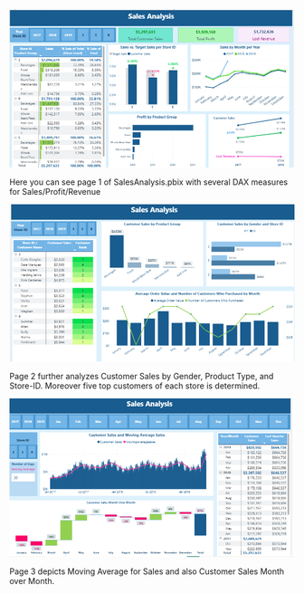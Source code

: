 ![Dashboard Screenshot](SalesAnalysisP1.png)

Here you can see page 1 of SalesAnalysis.pbix with several DAX measures for Sales/Profit/Revenue

![Dashboard Screenshot](SalesAnalysisP2.png)

Page 2 further analyzes Customer Sales by Gender, Product Type, and Store-ID. Moreover five top customers of each store is determined. 

![Dashboard Screenshot](SalesAnalysisP3.png)

Page 3 depicts Moving Average for Sales and also Customer Sales Month over Month. 
